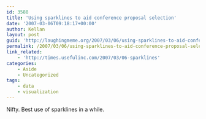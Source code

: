 ```yaml
---
id: 3588
title: 'Using sparklines to aid conference proposal selection'
date: '2007-03-06T09:18:17+00:00'
author: Kellan
layout: post
guid: 'http://laughingmeme.org/2007/03/06/using-sparklines-to-aid-conference-proposal-selection/'
permalink: /2007/03/06/using-sparklines-to-aid-conference-proposal-selection/
link_related:
    - 'http://times.usefulinc.com/2007/03/06-sparklines'
categories:
    - Aside
    - Uncategorized
tags:
    - data
    - visualization
---
```


Nifty. Best use of sparklines in a while.